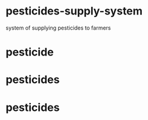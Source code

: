 # pesticides-supply-system
system of supplying pesticides to farmers
# pesticide
# pesticides
# pesticides
